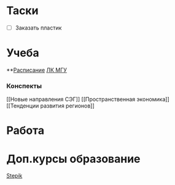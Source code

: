 # Таски
- [ ] Заказать пластик

# Учеба
**[Расписание](https://docs.google.com/spreadsheets/d/1GPYg4mkvwLvxoZ_t_ZkbhPSTXre89w-QZiFaaBr1V64/edit#gid=468001162) 
[ЛК МГУ](https://lk.msu.ru/cabinet/index)
### Конспекты
[[Новые направления СЭГ]]
[[Пространственная экономика]]
[[Тенденции развития регионов]]

# Работа


# Доп.курсы образование
[Stepik](https://stepik.org)
